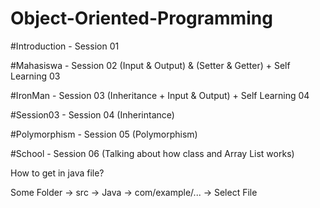 # Object-Oriented-Programming

#Introduction - Session 01

#Mahasiswa - Session 02 (Input & Output) & (Setter & Getter) + Self Learning 03

#IronMan - Session 03 (Inheritance + Input & Output) + Self Learning 04

#Session03 - Session 04 (Inherintance)

#Polymorphism - Session 05 (Polymorphism)

#School - Session 06 (Talking about how class and Array List works)


How to get in java file?

Some Folder -> src -> Java -> com/example/... -> Select File

